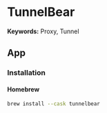 # TunnelBear

**Keywords:** Proxy, Tunnel

## App

### Installation

#### Homebrew

```sh
brew install --cask tunnelbear
```
